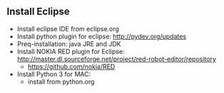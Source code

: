 ## Install Eclipse
* Install eclipse IDE from eclipse.org
* Install python plugin for eclipse:  http://pydev.org/updates
* Preq-installation: java JRE and JDK
* Install NOKIA RED plugin for Eclipse: http://master.dl.sourceforge.net/project/red-robot-editor/repository
  * https://github.com/nokia/RED
* Install Python 3 for MAC:
  * install from python.org
  
